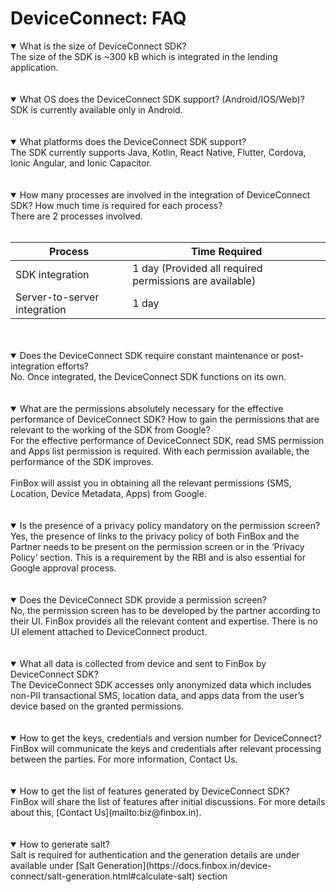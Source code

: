 # DeviceConnect: FAQ

<details open>
<summary>What is the size of DeviceConnect SDK?</summary>
The size of the SDK is ~300 kB which is integrated in the lending application.
</details>
<br>
<br>
<details open>
<summary>What OS does the DeviceConnect SDK support? (Android/IOS/Web)?</summary>
SDK is currently available only in Android.
</details>
<br>
<br>
<details open>
<summary>What platforms does the DeviceConnect SDK support?</summary>
The SDK currently supports Java, Kotlin, React Native, Flutter, Cordova, Ionic Angular, and Ionic Capacitor.
</details>
<br>
<br>
<details open>
<summary>How many processes are involved in the integration of DeviceConnect SDK? How much time is required for each process?</summary>
There are 2 processes involved.
<br>
<br>

| Process                       | Time Required                                             |
|-------------------------------|-----------------------------------------------------------|
| SDK integration               | 1 day  (Provided all required permissions are available)  |
| Server-to-server integration  | 1 day                                                     |
</details>
<br>
<br>
<details open>
<summary>Does the DeviceConnect SDK require constant maintenance or post-integration efforts?</summary>
No. Once integrated, the DeviceConnect SDK functions on its own.
</details>
<br>
<br>
<details open>
<summary>What are the permissions absolutely necessary for the effective performance of DeviceConnect SDK? How to gain the permissions that are relevant to the working of the SDK from Google?</summary>
For the effective performance of DeviceConnect SDK, read SMS permission and Apps list permission is required. With each permission available, the performance of the SDK improves.
<br>
<br>
FinBox will assist you in obtaining all the relevant permissions (SMS, Location, Device Metadata, Apps) from Google.
</details>
<br>
<br>
<details open>
<summary>Is the presence of a privacy policy mandatory on the permission screen?</summary>
Yes, the presence of links to the privacy policy of both FinBox and the Partner needs to be present on the permission screen or in the ‘Privacy Policy’ section. This is a requirement by the RBI and is also essential for Google approval process.
</details>
<br>
<br>
<details open>
<summary>Does the DeviceConnect SDK provide a permission screen?</summary>
No, the permission screen has to be developed by the partner according to their UI. FinBox provides all the relevant content and expertise. There is no UI element attached to DeviceConnect product.
</details>
<br>
<br>
<details open>
<summary>What all data is collected from device and sent to FinBox by DeviceConnect SDK?</summary>
The DeviceConnect SDK accesses only anonymized data which includes non-PII transactional SMS, location data, and apps data from the user’s device based on the granted permissions.
</details>
<br>
<br>
<details open>
<summary>How to get the keys, credentials and version number for DeviceConnect?</summary>
FinBox will communicate the keys and credentials after relevant processing between the parties. For more information, Contact Us.
</details>
<br>
<br>
<details open>
<summary>How to get the list of features generated by DeviceConnect SDK?</summary>
FinBox will share the list of features after initial discussions. For more details about this, [Contact Us](mailto:biz@finbox.in).
</details>
<br>
<br>
<details open>
<summary>How to generate salt?</summary>
Salt is required for authentication and the generation details are under available under [Salt Generation](https://docs.finbox.in/device-connect/salt-generation.html#calculate-salt) section
</details>
